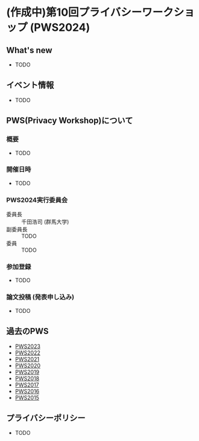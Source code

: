 # (作成中)第10回プライバシーワークショップ (PWS2024)

## What's new
- TODO

## イベント情報
- TODO

## PWS(Privacy Workshop)について
### 概要
- TODO
### 開催日時
- TODO

<h3>PWS2024実行委員会 </h3>
<dl>
 <dt>委員長</dt>
  <dd>千田浩司 (群馬大学)</dd>
 <dt>副委員長</dt>
  <dd> TODO </dd>
 <dt>委員</dt>
  <dd>
   TODO
  </dd>
</dl>

### 参加登録
- TODO

### 論文投稿 (発表申し込み)
- TODO

## 過去のPWS
- [PWS2023](https://www.iwsec.org/pws/2023/)
- [PWS2022](https://www.iwsec.org/pws/2022/)
- [PWS2021](https://www.iwsec.org/pws/2021/)
- [PWS2020](https://www.iwsec.org/pws/2020/)
- [PWS2019](https://www.iwsec.org/pws/2019/)
- [PWS2018](https://www.iwsec.org/pws/2018/)
- [PWS2017](https://www.iwsec.org/pws/2017/)
- [PWS2016](https://www.iwsec.org/pws/2016/)
- [PWS2015](https://www.iwsec.org/pws/2015/)

## プライバシーポリシー
- TODO

